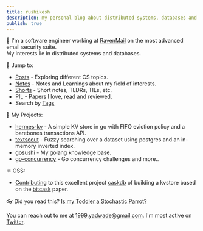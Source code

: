 ```yaml
---
title: rushikesh
description: my personal blog about distributed systems, databases and random ramblings.
publish: true
---
```

🐸 I'm a software engineer working at [RavenMail](https://ravenmail.io/) on the most advanced email security suite.<br>
My interests lie in distributed systems and databases. 

🔎 Jump to:
  * [Posts](./posts/) - Exploring different CS topics.
  * [Notes](./notes/) - Notes and Learnings about my field of interests.
  * [Shorts](./shorts/) - Short notes, TLDRs, TILs, etc.
  * [PIL](./papers/) - Papers I love, read and reviewed.
  * Search by [Tags](https://paulismatrix.github.io/tags/)

🔭 My Projects: 
  * [hermes-kv](https://github.com/PaulisMatrix/hermes-kv) - A simple KV store in go with FIFO eviction policy and a barebones transactions API.
  * [textscout](https://github.com/PaulisMatrix/textscout) - Fuzzy searching over a dataset using postgres and an in-memory inverted index.
  * [gosushi](https://github.com/PaulisMatrix/gosushi) - My golang knowledge base. 
  * [go-concurrency](https://github.com/PaulisMatrix/go-concurrency-exercises) - Go concurrency challenges and more..

⚛︎ OSS:
  * [Contributing](https://github.com/PaulisMatrix/go-caskdb/tree/final) to this excellent project [caskdb](https://github.com/avinassh/py-caskdb/commits/master/) of building a kvstore based on the [bitcask](https://riak.com/assets/bitcask-intro.pdf) paper.

👓 Did you read this? [Is my Toddler a Stochastic Parrot?](https://archive.is/hzBe3)

You can reach out to me at 1999.yadwade@gmail.com.
I'm most active on [Twitter](https://x.com/1999Yadwade).